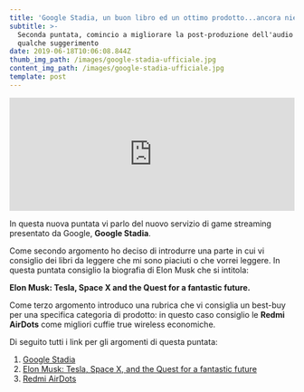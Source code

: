 ```yaml
---
title: 'Google Stadia, un buon libro ed un ottimo prodotto...ancora niente musica'
subtitle: >-
  Seconda puntata, comincio a migliorare la post-produzione dell'audio e vi do
  qualche suggerimento
date: 2019-06-18T10:06:08.844Z
thumb_img_path: /images/google-stadia-ufficiale.jpg
content_img_path: /images/google-stadia-ufficiale.jpg
template: post
---
```

<iframe src="https://widget.spreaker.com/player?episode_id=18311226&theme=light&playlist=false&playlist-continuous=false&autoplay=false&live-autoplay=false&chapters-image=true&episode_image_position=right&hide-logo=false&hide-likes=false&hide-comments=false&hide-sharing=false&hide-download=true" width="100%" height="200px" frameborder="0"></iframe>



In questa nuova puntata vi parlo del nuovo servizio di game streaming presentato da Google, **Google Stadia**.



Come secondo argomento ho deciso di introdurre una parte in cui vi consiglio dei libri da leggere che mi sono piaciuti o che vorrei leggere. In questa puntata consiglio la biografia di Elon Musk che si intitola:



**Elon Musk: Tesla, Space X and the Quest for  a fantastic future.**



Come terzo argomento introduco una rubrica che vi consiglia un best-buy per una specifica categoria di prodotto: in questo caso consiglio le **Redmi AirDots** come migliori cuffie true wireless economiche.



Di seguito tutti i link per gli argomenti di questa puntata:

1. [Google Stadia](https://store.google.com/product/stadia_founders_edition?&gclid=CjwKCAjw4ZTqBRBZEiwAHHxpfo0UCIqU7SkQcsKldqgvwHSqHbNesOH7CXrE6ms5-J88Fl_BD6PN3BoCnVUQAvD_BwE)
2. [Elon Musk: Tesla, Space X, and the Quest for a fantastic future](https://amzn.to/2T5kusn)
3. [Redmi AirDots](https://amzn.to/2GKAFXf)
